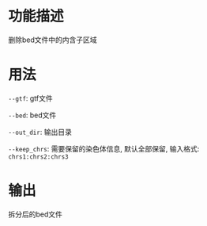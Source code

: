 # 功能描述

删除bed文件中的内含子区域

# 用法

`--gtf`: gtf文件

`--bed`: bed文件

`--out_dir`: 输出目录

`--keep_chrs`: 需要保留的染色体信息, 默认全部保留, 输入格式: `chrs1:chrs2:chrs3`

# 输出

拆分后的bed文件